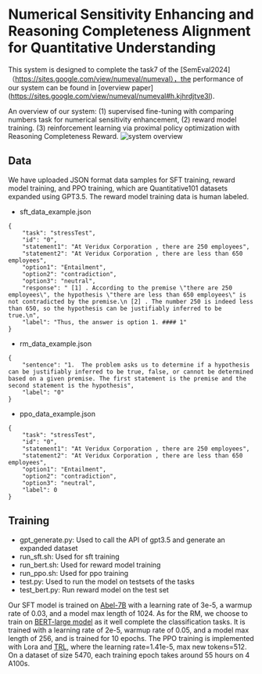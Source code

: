# Numerical Sensitivity Enhancing and Reasoning Completeness Alignment for Quantitative Understanding
This system is designed to complete the task7 of the [SemEval2024]（https://sites.google.com/view/numeval/numeval），the performance of our system can be found in [overview paper] (https://sites.google.com/view/numeval/numeval#h.kjhrdjtve3l).

An overview of our system: (1) supervised fine-tuning with comparing numbers task for numerical sensitivity enhancement, (2) reward model training. (3) reinforcement learning via proximal policy optimization
with Reasoning Completeness Reward.
![system overview](https://github.com/Bit-numeval/NumEval/assets/160459346/6edd5f8b-29b6-4b1a-9d21-30b4fd8cd665)

## Data
We have uploaded JSON format data samples for SFT training, reward model training, and PPO training, which are Quantitative101 datasets expanded using GPT3.5. The reward model training data is human labeled.

- sft_data_example.json
```
{
    "task": "stressTest",
    "id": "0",
    "statement1": "At Veridux Corporation , there are 250 employees",
    "statement2": "At Veridux Corporation , there are less than 650 employees",
    "option1": "Entailment",
    "option2": "contradiction",
    "option3": "neutral",
    "response": " [1] . According to the premise \"there are 250 employees\", the hypothesis \"there are less than 650 employees\" is not contradicted by the premise.\n [2] . The number 250 is indeed less than 650, so the hypothesis can be justifiably inferred to be true.\n",
    "label": "Thus, the answer is option 1. #### 1"
}
```
- rm_data_example.json
```
{
    "sentence": "1.  The problem asks us to determine if a hypothesis can be justifiably inferred to be true, false, or cannot be determined based on a given premise. The first statement is the premise and the second statement is the hypothesis",
    "label": "0"
}
```
- ppo_data_example.json
```
{
    "task": "stressTest",
    "id": "0",
    "statement1": "At Veridux Corporation , there are 250 employees",
    "statement2": "At Veridux Corporation , there are less than 650 employees",
    "option1": "Entailment",
    "option2": "contradiction",
    "option3": "neutral",
    "label": 0
}
```

## Training
- gpt_generate.py: Used to call the API of gpt3.5 and generate an expanded dataset
- run_sft.sh: Used for sft training
- run_bert.sh: Used for reward model training
- run_ppo.sh: Used for ppo training
- test.py: Used to run the model on testsets of the tasks
- test_bert.py: Run reward model on the test set

Our SFT model is trained on [Abel-7B](https://github.com/GAIR-NLP/abel) with a learning rate of 3e-5, a warmup rate of 0.03, and a model max length of 1024. As for the RM, we choose to train on [BERT-large model](https://github.com/google-research/bert) as it well complete the classification tasks. It is trained with a learning rate of 2e-5, warmup rate of 0.05, and a model max length of 256, and is trained for 10 epochs. The
PPO training is implemented with Lora and [TRL](https://github.com/huggingface/trl), where the learning rate=1.41e-5, max new tokens=512. On a dataset of size 5470, each training epoch takes around 55 hours on 4 A100s.
